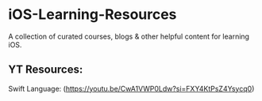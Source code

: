 # iOS-Learning-Resources
A collection of curated courses, blogs &amp; other helpful content for learning iOS.

## YT Resources:

Swift Language: (https://youtu.be/CwA1VWP0Ldw?si=FXY4KtPsZ4Ysycq0)
